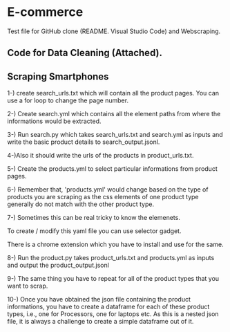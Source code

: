 # E-commerce

Test file for GitHub clone (README. Visual Studio Code) and Webscraping.

## Code for Data Cleaning (Attached).

## Scraping Smartphones

1-) create search_urls.txt which will contain all the product pages. You can use a for loop to change the page number.

2-) Create search.yml which contains all the element paths from where the informations would be extracted.

3-) Run search.py which takes search_urls.txt and search.yml as inputs and write the basic product details to search_output.jsonl. 

4-)Also it should write the urls of the products in product_urls.txt.

5-) Create the products.yml to select particular informations from product pages.

6-) Remember that, 'products.yml' would change based on the type of products you are scraping as the css elements of one product type generally do not match with the other product type. 

7-) Sometimes this can be real tricky to know the elemenets.

To create / modify this yaml file you can use selector gadget. 

There is a chrome extension which you have to install and use for the same.

8-) Run the product.py takes product_urls.txt and products.yml as inputs and output the product_output.jsonl

9-) The same thing you have to repeat for all of the product types that you want to scrap. 

10-) Once you have obtained the json file containing the product informations, you have to create a dataframe for each of these product types, i.e., one for Processors, one for laptops etc. As this is a nested json file, it is always a challenge to create a simple dataframe out of it.
